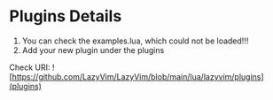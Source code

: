# Plugins Details

1. You can check the examples.lua, which could not be loaded!!!
2. Add your new plugin under the plugins

Check URI: ![https://github.com/LazyVim/LazyVim/blob/main/lua/lazyvim/plugins](plugins)
